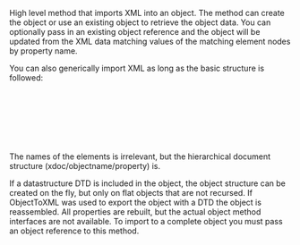 ﻿High level method that imports XML into an object. The method can create the object or use an existing object to retrieve the object data. You can optionally pass in an existing object reference and the object will be updated from the XML data matching values of the matching element nodes by property name.

You can also generically import XML as long as the basic structure is followed:

<pre><xdoc>
   <objectname>
          <property1/>
          <property2/>
   </objectname>
</xdoc>
</pre>

The names of the elements is irrelevant, but the hierarchical document structure (xdoc/objectname/property) is.

If a datastructure DTD is included in the object, the object structure can be created on the fly, but only on flat objects that are not recursed. If ObjectToXML was used to export the object with a DTD the object is reassembled. All properties are rebuilt, but the actual object method interfaces are not available. To import to a complete object you must pass an object reference to this method.